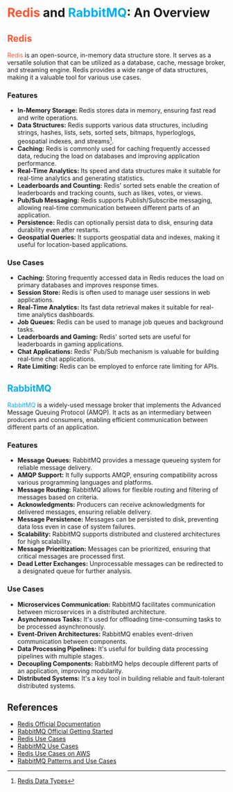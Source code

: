# <span style="color:#FF5733">Redis</span> and <span style="color:#00AEEF">RabbitMQ</span>: An Overview

## <span style="color:#FF5733">Redis</span>

<span style="color:#FF5733">Redis</span> is an open-source, in-memory data structure store. It serves as a versatile solution that can be utilized as a database, cache, message broker, and streaming engine. Redis provides a wide range of data structures, making it a valuable tool for various use cases.

### Features

- **In-Memory Storage:** Redis stores data in memory, ensuring fast read and write operations.
- **Data Structures:** Redis supports various data structures, including strings, hashes, lists, sets, sorted sets, bitmaps, hyperloglogs, geospatial indexes, and streams[^1].
- **Caching:** Redis is commonly used for caching frequently accessed data, reducing the load on databases and improving application performance.
- **Real-Time Analytics:** Its speed and data structures make it suitable for real-time analytics and generating statistics.
- **Leaderboards and Counting:** Redis' sorted sets enable the creation of leaderboards and tracking counts, such as likes, votes, or views.
- **Pub/Sub Messaging:** Redis supports Publish/Subscribe messaging, allowing real-time communication between different parts of an application.
- **Persistence:** Redis can optionally persist data to disk, ensuring data durability even after restarts.
- **Geospatial Queries:** It supports geospatial data and indexes, making it useful for location-based applications.

### Use Cases

- **Caching:** Storing frequently accessed data in Redis reduces the load on primary databases and improves response times.
- **Session Store:** Redis is often used to manage user sessions in web applications.
- **Real-Time Analytics:** Its fast data retrieval makes it suitable for real-time analytics dashboards.
- **Job Queues:** Redis can be used to manage job queues and background tasks.
- **Leaderboards and Gaming:** Redis' sorted sets are useful for leaderboards in gaming applications.
- **Chat Applications:** Redis' Pub/Sub mechanism is valuable for building real-time chat applications.
- **Rate Limiting:** Redis can be employed to enforce rate limiting for APIs.

## <span style="color:#00AEEF">RabbitMQ</span>

<span style="color:#00AEEF">RabbitMQ</span> is a widely-used message broker that implements the Advanced Message Queuing Protocol (AMQP). It acts as an intermediary between producers and consumers, enabling efficient communication between different parts of an application.

### Features

- **Message Queues:** RabbitMQ provides a message queueing system for reliable message delivery.
- **AMQP Support:** It fully supports AMQP, ensuring compatibility across various programming languages and platforms.
- **Message Routing:** RabbitMQ allows for flexible routing and filtering of messages based on criteria.
- **Acknowledgments:** Producers can receive acknowledgments for delivered messages, ensuring reliable delivery.
- **Message Persistence:** Messages can be persisted to disk, preventing data loss even in case of system failures.
- **Scalability:** RabbitMQ supports distributed and clustered architectures for high scalability.
- **Message Prioritization:** Messages can be prioritized, ensuring that critical messages are processed first.
- **Dead Letter Exchanges:** Unprocessable messages can be redirected to a designated queue for further analysis.

### Use Cases

- **Microservices Communication:** RabbitMQ facilitates communication between microservices in a distributed architecture.
- **Asynchronous Tasks:** It's used for offloading time-consuming tasks to be processed asynchronously.
- **Event-Driven Architectures:** RabbitMQ enables event-driven communication between components.
- **Data Processing Pipelines:** It's useful for building data processing pipelines with multiple stages.
- **Decoupling Components:** RabbitMQ helps decouple different parts of an application, improving modularity.
- **Distributed Systems:** It's a key tool in building reliable and fault-tolerant distributed systems.

## References

- [Redis Official Documentation](https://redis.io/docs/about/)
- [RabbitMQ Official Getting Started](https://www.rabbitmq.com/getstarted.html)
- [Redis Use Cases](https://redis.io/topics/use-cases)
- [RabbitMQ Use Cases](https://www.rabbitmq.com/usecases.html)
- [Redis Use Cases on AWS](https://aws.amazon.com/redis/use-cases/)
- [RabbitMQ Patterns and Use Cases](https://www.rabbitmq.com/patterns.html)

[^1]: [Redis Data Types](https://redis.io/topics/data-types)
